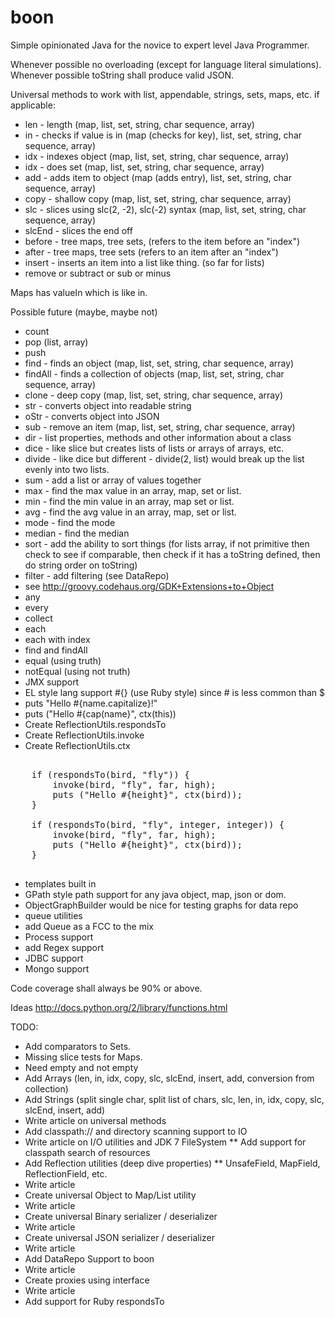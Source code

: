 boon
====

Simple opinionated Java for the novice to expert level Java Programmer.

Whenever possible no overloading (except for language literal simulations).
Whenever possible toString shall produce valid JSON.

Universal methods to work with list, appendable, strings, sets, maps, etc. if applicable:

* len   - length (map, list, set, string, char sequence, array)
* in    - checks if value is in (map (checks for key), list, set, string, char sequence, array)
* idx   - indexes object (map, list, set, string, char sequence, array)
* idx   - does set (map, list, set, string, char sequence, array)
* add   - adds item to object (map (adds entry), list, set, string, char sequence, array)
* copy  - shallow copy (map, list, set, string, char sequence, array)
* slc   - slices using slc(2, -2), slc(-2) syntax (map, list, set, string, char sequence, array)
* slcEnd - slices the end off
* before - tree maps, tree sets, (refers to the item before an "index")
* after -  tree maps, tree sets (refers to an item after an "index")
* insert - inserts an item into a list like thing. (so far for lists)
* remove or subtract or sub or minus

Maps has valueIn which is like in.





Possible future   (maybe, maybe not)
* count
* pop (list, array)
* push
* find - finds an object (map, list, set, string, char sequence, array)
* findAll - finds a collection of objects (map, list, set, string, char sequence, array)
* clone - deep copy (map, list, set, string, char sequence, array)
* str - converts object into readable string
* oStr - converts object into JSON
* sub - remove an item (map, list, set, string, char sequence, array)
* dir - list properties, methods and other information about a class
* dice - like slice but creates lists of lists or arrays of arrays, etc.
* divide - like dice but different - divide(2, list) would break up the list evenly into two lists.
* sum - add a list or array of values together
* max - find the max value in an array, map, set or list.
* min - find the min value in an array, map set or list.
* avg - find the avg value in an array, map, set or list.
* mode - find the mode
* median - find the median
* sort - add the ability to sort things (for lists array, if not primitive then
               check to see if comparable, then check if it has a toString defined,
               then do string order on toString)
* filter - add filtering (see DataRepo)
* see http://groovy.codehaus.org/GDK+Extensions+to+Object
* any
* every
* collect
* each
* each with index
* find and findAll
* equal (using truth)
* notEqual (using not truth)
* JMX support
* EL style lang support #{} (use Ruby style) since # is less common than $
* puts "Hello #{name.capitalize}!"
* puts ("Hello #{cap(name}", ctx(this))
* Create ReflectionUtils.respondsTo
* Create ReflectionUtils.invoke
* Create ReflectionUtils.ctx

<pre>

    if (respondsTo(bird, "fly")) {
        invoke(bird, "fly", far, high);
        puts ("Hello #{height}", ctx(bird));
    }

    if (respondsTo(bird, "fly", integer, integer)) {
        invoke(bird, "fly", far, high);
        puts ("Hello #{height}", ctx(bird));
    }

</pre>

* templates built in
* GPath style path support for any java object, map, json or dom.
* ObjectGraphBuilder would be nice for testing graphs for data repo
* queue utilities
* add Queue as a FCC to the mix
* Process support
* add Regex support
* JDBC support
* Mongo support



Code coverage shall always be 90% or above.


Ideas
http://docs.python.org/2/library/functions.html



TODO:
* Add comparators to Sets.
* Missing slice tests for Maps.
* Need empty and not empty
* Add Arrays (len, in, idx, copy, slc, slcEnd, insert, add, conversion from collection)
* Add Strings (split single char, split list of chars, slc, len, in, idx, copy, slc, slcEnd, insert, add)
* Write article on universal methods
* Add classpath:// and directory scanning support to IO
* Write article on I/O utilities and JDK 7 FileSystem
** Add support for classpath search of resources
* Add Reflection utilities (deep dive properties)
** UnsafeField, MapField, ReflectionField, etc.
* Write article
* Create universal Object to Map/List utility
* Write article
* Create universal Binary serializer / deserializer
* Write article
* Create universal JSON serializer / deserializer
* Write article
* Add DataRepo Support to boon
* Write article
* Create proxies using interface
* Write article
* Add support for Ruby respondsTo
